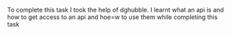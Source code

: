 To complete this task I took the help of dghubble.
I learnt what an api is and how to get access to an api and hoe=w to use them while completing this task
